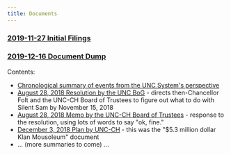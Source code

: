 ```yaml
---
title: Documents
---
```


### [2019-11-27 Initial Filings](https://www.dropbox.com/sh/2x2w3s0ad10vr2i/AABcONG81TLNFIP8qJe2Mmsna?dl=0)



### [2019-12-16 Document Dump](https://www.dropbox.com/sh/o81ophwajgm1z53/AABU84LJd3snGIpK5COeWE14a?dl=0)

Contents:

 * [Chronological summary of events from the UNC System's perspective](https://www.dropbox.com/sh/o81ophwajgm1z53/AABU84LJd3snGIpK5COeWE14a?dl=0&preview=Chronology.pdf)
 * [August 28, 2018 Resolution by the UNC BoG](https://www.dropbox.com/sh/o81ophwajgm1z53/AABU84LJd3snGIpK5COeWE14a?dl=0&preview=Document+A_Resolution+-+Monument_082818.pdf) - directs then-Chancellor Folt and the UNC-CH Board of Trustees to figure out what to do with Silent Sam by November 15, 2018
 * [August 28, 2018 Memo by the UNC-CH Board of Trustees](https://www.dropbox.com/sh/o81ophwajgm1z53/AABU84LJd3snGIpK5COeWE14a?dl=0&preview=Document+B_UNCCH-BOT-Statement_08.28.18.pdf) - response to the resolution, using lots of words to say "ok, fine."
 * [December 3, 2018 Plan by UNC-CH](https://www.dropbox.com/sh/o81ophwajgm1z53/AABU84LJd3snGIpK5COeWE14a?dl=0&preview=Document+C_Recommendation+for+the+Disposition+and+Preservation+of+the+Confederate+Monument.pdf) - this was the "$5.3 million dollar Klan Mousoleum" document
 * ... (more summaries to come) ...
